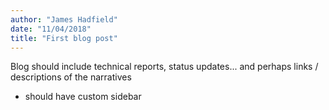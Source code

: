 ```yaml
---
author: "James Hadfield"
date: "11/04/2018"
title: "First blog post"
---
```


Blog should include technical reports, status updates... and perhaps links / descriptions of the narratives
* should have custom sidebar
